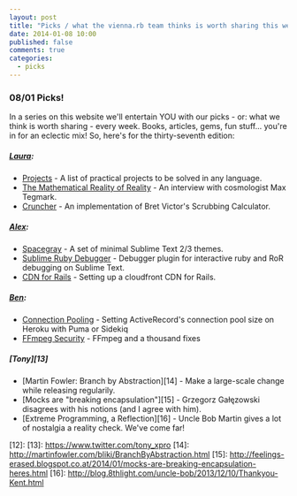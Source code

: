 ```yaml
---
layout: post
title: "Picks / what the vienna.rb team thinks is worth sharing this week"
date: 2014-01-08 10:00
published: false
comments: true
categories:
  - picks
---
```


### 08/01 Picks!

In a series on this website we'll entertain YOU with our picks - or: what we think is worth sharing - every week.
Books, articles, gems, fun stuff... you're in for an eclectic mix! So, here's for the thirty-seventh edition:

##### [Laura][1]:
  - [Projects][2] - A list of practical projects to be solved in any language.
  - [The Mathematical Reality of Reality][3] - An interview with cosmologist Max Tegmark.
  - [Cruncher][4] - An implementation of Bret Victor's Scrubbing Calculator.

##### [Alex][5]:
  - [Spacegray][6] - A set of minimal Sublime Text 2/3 themes.
  - [Sublime Ruby Debugger][7] - Debugger plugin for interactive ruby and RoR debugging on Sublime Text.
  - [CDN for Rails][8] - Setting up a cloudfront CDN for Rails.

##### [Ben][9]:
  - [Connection Pooling][10] - Setting ActiveRecord's connection pool size on Heroku with Puma or Sidekiq
  - [FFmpeg Security][11] - FFmpeg and a thousand fixes

##### [Tony][13]
  - [Martin Fowler: Branch by Abstraction][14] - Make a large-scale change while releasing regularily.
  - [Mocks are "breaking encapsulation"][15] - Grzegorz Gałęzowski disagrees with his notions (and I agree with him).
  - [Extreme Programming, a Reflection][16] - Uncle Bob Martin gives a lot of nostalgia a reality check. We've come far!

[1]: http://www.twitter.com/alicetragedy
[2]: http://github.com/karan/Projects
[3]: http://motherboard.vice.com/blog/the-mathematical-reality-of-reality-an-interview-with-cosmologist-max-tegmark
[4]: http://github.com/osnr/cruncher
[5]: http://www.twitter.com/alexandertacho
[6]: https://github.com/kkga/spacegray
[7]: https://github.com/shuky19/sublime_debugger
[8]: http://brandonhilkert.com/blog/setting-up-a-cloudfront-cdn-for-rails/
[9]: http://www.twitter.com/beanieboi
[10]: http://watsi.github.io/2014/01/09/updated-ar-connection-pool-size-on-heroku-with-puma-and-sidekiq.html
[11]: http://googleonlinesecurity.blogspot.de/2014/01/ffmpeg-and-thousand-fixes.html
[12]:
[13]: https://www.twitter.com/tony_xpro
[14]: http://martinfowler.com/bliki/BranchByAbstraction.html
[15]: http://feelings-erased.blogspot.co.at/2014/01/mocks-are-breaking-encapsulation-heres.html
[16]: http://blog.8thlight.com/uncle-bob/2013/12/10/Thankyou-Kent.html
